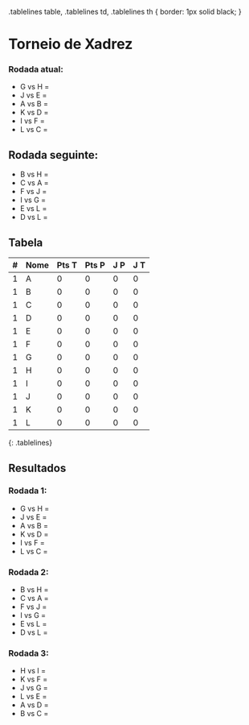 .tablelines table, .tablelines td, .tablelines th {
        border: 1px solid black;
        }
</style>

# Torneio de Xadrez
### Rodada atual:
* G vs H = 
* J vs E = 
* A vs B = 
* K vs D = 
* I vs F = 
* L vs C = 

## Rodada seguinte:
* B vs H = 
* C vs A = 
* F vs J = 
* I vs G = 
* E vs L = 
* D vs L = 

## Tabela
| \# | Nome | Pts T | Pts P | J P | J T |
|----|------|-------|-------|-----|-----|
| 1 | A | 0 | 0 | 0 | 0 |
| 1 | B | 0 | 0 | 0 | 0 |
| 1 | C | 0 | 0 | 0 | 0 |
| 1 | D | 0 | 0 | 0 | 0 |
| 1 | E | 0 | 0 | 0 | 0 |
| 1 | F | 0 | 0 | 0 | 0 |
| 1 | G | 0 | 0 | 0 | 0 |
| 1 | H | 0 | 0 | 0 | 0 |
| 1 | I | 0 | 0 | 0 | 0 |
| 1 | J | 0 | 0 | 0 | 0 |
| 1 | K | 0 | 0 | 0 | 0 |
| 1 | L | 0 | 0 | 0 | 0 |
{: .tablelines}

## Resultados
### Rodada 1:
* G vs H = 
* J vs E = 
* A vs B = 
* K vs D = 
* I vs F = 
* L vs C = 

### Rodada 2:
* B vs H = 
* C vs A = 
* F vs J = 
* I vs G = 
* E vs L = 
* D vs L = 

### Rodada 3:
* H vs I = 
* K vs F = 
* J vs G = 
* L vs E = 
* A vs D = 
* B vs C = 

